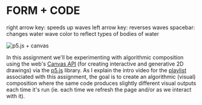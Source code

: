 # FORM + CODE

right arrow key: speeds up waves
left arrow key: reverses waves
spacebar: changes water wave color to reflect types of bodies of water



![p5.js + canvas](http://i3.ytimg.com/vi/s01IVHrWmjM/maxresdefault.jpg)

In this assignment we'll be experimenting with algorithmic composition using the web's [Canvas API](https://developer.mozilla.org/en-US/docs/Web/API/Canvas_API) (for creating interactive and generative 2D drawings) via the [p5.js](https://p5js.org/) library. As I explain the intro video for the [playlist](https://www.youtube.com/playlist?list=PLoQrXDiSBWYE1qs4cnM_wPIA_pEMHQmLE) associated with this assignment, the goal is to create an algorithmic (visual) composition where the same code produces slightly different visual outputs each time it's run (ie. each time we refresh the page and/or as we interact with it).
